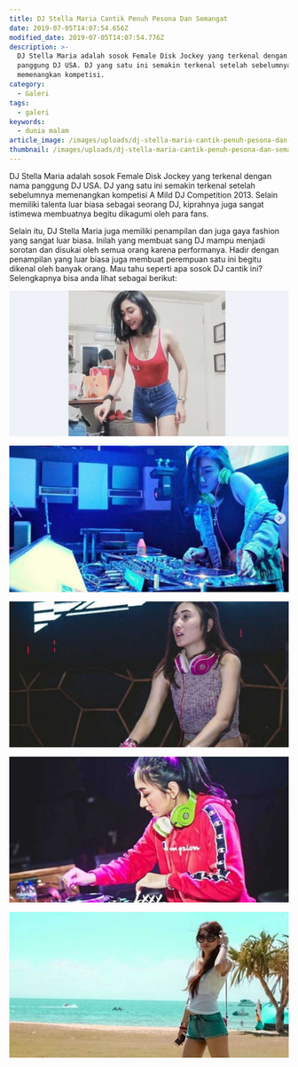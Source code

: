 ```yaml
---
title: DJ Stella Maria Cantik Penuh Pesona Dan Semangat
date: 2019-07-05T14:07:54.656Z
modified_date: 2019-07-05T14:07:54.776Z
description: >-
  DJ Stella Maria adalah sosok Female Disk Jockey yang terkenal dengan nama
  panggung DJ USA. DJ yang satu ini semakin terkenal setelah sebelumnya
  memenangkan kompetisi.
category:
  - Galeri
tags:
  - galeri
keywords:
  - dunia malam
article_image: /images/uploads/dj-stella-maria-cantik-penuh-pesona-dan-semangat-4.jpg
thumbnail: /images/uploads/dj-stella-maria-cantik-penuh-pesona-dan-semangat-3-005.jpg
---
```

DJ Stella Maria adalah sosok Female Disk Jockey yang terkenal dengan nama panggung DJ USA. DJ yang satu ini semakin terkenal setelah sebelumnya memenangkan kompetisi A Mild DJ Competition 2013. Selain memiliki talenta luar biasa sebagai seorang DJ, kiprahnya juga sangat istimewa membuatnya begitu dikagumi oleh para fans.

Selain itu, DJ Stella Maria juga memiliki penampilan dan juga gaya fashion yang sangat luar biasa. Inilah yang membuat sang DJ mampu menjadi sorotan dan disukai oleh semua orang karena performanya. Hadir dengan penampilan yang luar biasa juga membuat perempuan satu ini begitu dikenal oleh banyak orang. Mau tahu seperti apa sosok DJ cantik ini? Selengkapnya bisa anda lihat sebagai berikut:

![DJ Stella Maria Cantik Penuh Pesona Dan Semangat](/images/uploads/dj-stella-maria-cantik-penuh-pesona-dan-semangat-5.jpg)

![DJ Stella Maria Cantik Penuh Pesona Dan Semangat](/images/uploads/dj-stella-maria-cantik-penuh-pesona-dan-semangat-4.jpg)

![DJ Stella Maria Cantik Penuh Pesona Dan Semangat](/images/uploads/dj-stella-maria-cantik-penuh-pesona-dan-semangat-3.jpg)

![DJ Stella Maria Cantik Penuh Pesona Dan Semangat](/images/uploads/dj-stella-maria-cantik-penuh-pesona-dan-semangat-2.jpg)

![DJ Stella Maria Cantik Penuh Pesona Dan Semangat](/images/uploads/dj-stella-maria-cantik-penuh-pesona-dan-semangat-1.jpg)

